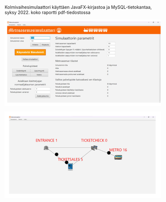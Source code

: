Kolmivaihesimulaattori käyttäen JavaFX-kirjastoa ja MySQL-tietokantaa, syksy 2022. koko raportti pdf-tiedostossa

![alt text](gui.png "Title")

![alt text](gui2.png "Title")